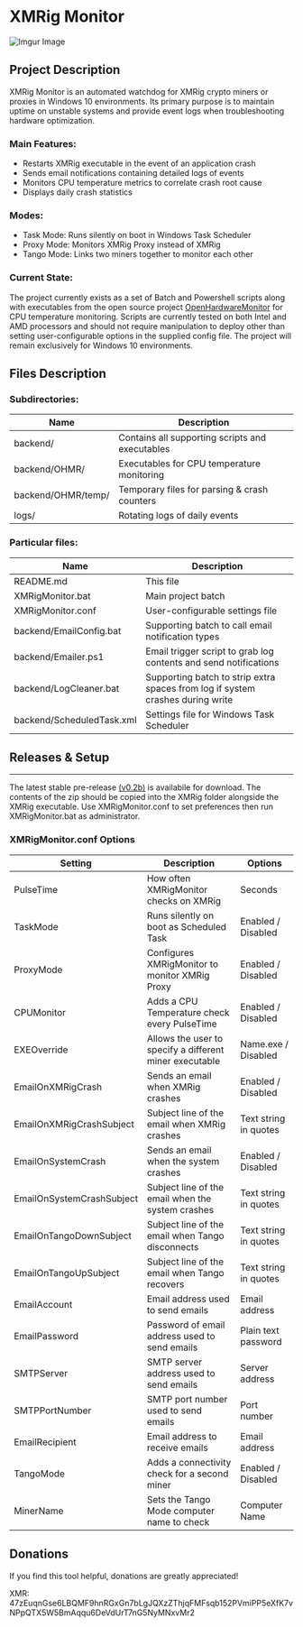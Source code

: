 # XMRig Monitor

![Imgur Image](https://i.imgur.com/jBslera.jpg)

## Project Description

XMRig Monitor is an automated watchdog for XMRig crypto miners or proxies in Windows 10 environments. Its primary purpose is to maintain uptime on unstable systems and provide event logs when troubleshooting hardware optimization.

### Main Features:

- Restarts XMRig executable in the event of an application crash
- Sends email notifications containing detailed logs of events
- Monitors CPU temperature metrics to correlate crash root cause
- Displays daily crash statistics

### Modes:

- Task Mode: Runs silently on boot in Windows Task Scheduler
- Proxy Mode: Monitors XMRig Proxy instead of XMRig
- Tango Mode: Links two miners together to monitor each other


### Current State:

The project currently exists as a set of Batch and Powershell scripts along with executables from the open source project [OpenHardwareMonitor](https://github.com/openhardwaremonitor/) for CPU temperature monitoring. Scripts are currently tested on both Intel and AMD processors and should not require manipulation to deploy other than setting user-configurable options in the supplied config file. The project will remain exclusively for Windows 10 environments.

## Files Description

### Subdirectories:

Name            | Description
--------------- | -------------------------------------------------
backend/		| Contains all supporting scripts and executables
backend/OHMR/		| Executables for CPU temperature monitoring
backend/OHMR/temp/		| Temporary files for parsing & crash counters
logs/		| Rotating logs of daily events


### Particular files:

Name            | Description
--------------- | ---------------------------------------------------------------
README.md	| This file
XMRigMonitor.bat		| Main project batch
XMRigMonitor.conf		| User-configurable settings file
backend/EmailConfig.bat	| Supporting batch to call email notification types
backend/Emailer.ps1		| Email trigger script to grab log contents and send notifications
backend/LogCleaner.bat	| Supporting batch to strip extra spaces from log if system crashes during write
backend/ScheduledTask.xml		| Settings file for Windows Task Scheduler

## Releases & Setup
------------
The latest stable pre-release [(v0.2b)](https://github.com/MrClappy/XMRigMonitor/releases/tag/v0.2b) is availabile for download. The contents
of the zip should be copied into the XMRig folder alongside the XMRig executable. Use XMRigMonitor.conf to set preferences then run 
XMRigMonitor.bat as administrator.

### XMRigMonitor.conf Options

Setting            | Description             | Options
--------------- | ----------------- | ------------------------------
PulseTime		| How often XMRigMonitor checks on XMRig  | Seconds
TaskMode		| Runs silently on boot as Scheduled Task | Enabled / Disabled
ProxyMode		| Configures XMRigMonitor to monitor XMRig Proxy  | Enabled / Disabled
CPUMonitor		| Adds a CPU Temperature check every PulseTime | Enabled / Disabled
EXEOverride		| Allows the user to specify a different miner executable | Name.exe / Disabled
EmailOnXMRigCrash | Sends an email when XMRig crashes | Enabled / Disabled
EmailOnXMRigCrashSubject  | Subject line of the email when XMRig crashes | Text string in quotes
EmailOnSystemCrash  | Sends an email when the system crashes  | Enabled / Disabled
EmailOnSystemCrashSubject | Subject line of the email when the system crashes | Text string in quotes
EmailOnTangoDownSubject | Subject line of the email when Tango disconnects | Text string in quotes
EmailOnTangoUpSubject | Subject line of the email when Tango recovers | Text string in quotes
EmailAccount  | Email address used to send emails | Email address
EmailPassword | Password of email address used to send emails  |  Plain text password
SMTPServer  | SMTP server address used to send emails | Server address
SMTPPortNumber  | SMTP port number used to send emails  | Port number
EmailRecipient  | Email address to receive emails | Email address
TangoMode | Adds a connectivity check for a second miner | Enabled / Disabled
MinerName | Sets the Tango Mode computer name to check | Computer Name

## Donations

If you find this tool helpful, donations are greatly appreciated!

XMR: 47zEuqnGse6LBQMF9hnRGxGn7bLgJQXzZThjqFMFsqb152PVmiPP5eXfK7vNPpQTX5W5BmAqqu6DeVdUrT7nG5NyMNxvMr2
